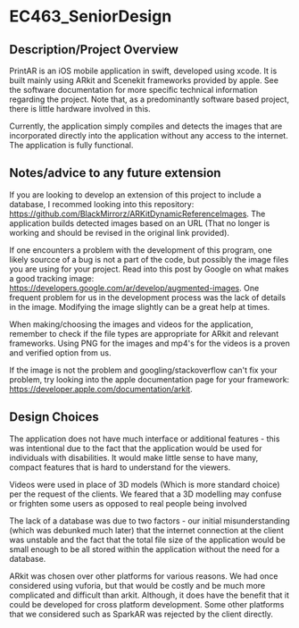 # EC463_SeniorDesign

## Description/Project Overview
 PrintAR is an iOS mobile application in swift, developed using xcode. It is built mainly using ARkit and Scenekit frameworks provided by apple. See the software documentation for more specific technical information regarding the project. Note that, as a predominantly software based project, there is little hardware involved in this.
 
 Currently, the application simply compiles and detects the images that are incorporated directly into the application without any access to the internet. The application is fully functional.
 
## Notes/advice to any future extension

If you are looking to develop an extension of this project to include a database, I recommed looking into this repository: https://github.com/BlackMirrorz/ARKitDynamicReferenceImages. The application builds detected images based on an URL (That no longer is working and should be revised in the original link provided).

If one encounters a problem with the development of this program, one likely sourcce of a bug is not a part of the code, but possibly the image files you are using for your project. Read into this post by Google on what makes a good tracking image: https://developers.google.com/ar/develop/augmented-images. One frequent problem for us in the development process was the lack of details in the image. Modifying the image slightly can be a great help at times.

When making/choosing the images and videos for the application, remember to check if the file types are appropriate for ARkit and relevant frameworks. Using PNG for the images and mp4's for the videos is a proven and verified option from us.

If the image is not the problem and googling/stackoverflow can't fix your problem, try looking into the apple documentation page for your framework: https://developer.apple.com/documentation/arkit. 

## Design Choices

The application does not have much interface or additional features - this was intentional due to the fact that the application would be used for individuals with disabilities. It would make little sense to have many, compact features that is hard to understand for the viewers.

Videos were used in place of 3D models (Which is more standard choice) per the request of the clients. We feared that a 3D modelling may confuse or frighten some users as opposed to real people being involved

The lack of a database was due to two factors - our initial misunderstanding (which was debunked much later) that the internet connection at the client was unstable and the fact that the total file size of the application would be small enough to be all stored within the application without the need for a database.

ARkit was chosen over other platforms for various reasons. We had once considered using vuforia, but that would be costly and be much more complicated and difficult than arkit. Although, it does have the benefit that it could be developed for cross platform development. Some other platforms that we considered such as SparkAR was rejected by the client directly.

